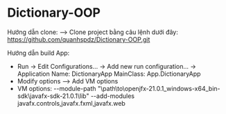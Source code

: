 # Dictionary-OOP
Hướng dẫn clone:
--> Clone project bằng câu lệnh dưới đây: 
https://github.com/quanhspdz/Dictionary-OOP.git

Hướng dẫn build App: 
- Run -> Edit Configurations... -> Add new run configuration... -> Application
    Name: DictionaryApp
    MainClass: App.DictionaryApp
- Modify options --> Add VM options
- VM options: --module-path "\path\to\openjfx-21.0.1_windows-x64_bin-sdk\javafx-sdk-21.0.1\lib" --add-modules javafx.controls,javafx.fxml,javafx.web
